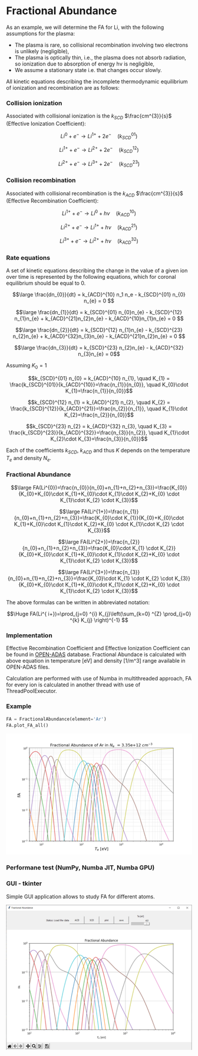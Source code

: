 # Fractional Abundance

As an example, we will determine the FA for Li, with the following assumptions for the plasma:
- The plasma is rare, so collisional recombination involving two electrons is
unlikely (negligible),
- The plasma is optically thin, i.e., the plasma does not absorb radiation, so ionization
due to absorption of energy hν is negligible,
- We assume a stationary state i.e. that changes occur slowly.

All kinetic equations describing the incomplete thermodynamic equilibrium of ionization and
recombination are as follows:

### Collision ionization
Associated with collisional ionization is the $k_{SCD}$ $\frac{cm^{3}}{s}$ (Effective Ionization Coefficient):

$$Li^{0} + e^{-} \rightarrow Li^{1+} + 2e^{-} \quad (k^{01}_{SCD})$$

$$Li^{1+} + e^{-} \rightarrow Li^{2+} + 2e^{-}  \quad (k^{12}_{SCD})$$

$$Li^{2+} + e^{-} \rightarrow Li^{3+} + 2e^{-}  \quad  (k^{23}_{SCD})$$


### Collision recombination
Associated with collisional recombination is the $k_{ACD}$ $\frac{cm^{3}}{s}$ (Effective Recombination Coefficient):

$$Li^{1+} + e^{-} \rightarrow Li^{0} + h\nu \quad (k^{10}_{ACD})$$

$$Li^{2+} + e^{-} \rightarrow Li^{1+} + h\nu  \quad (k^{21}_{ACD})$$

$$Li^{3+} + e^{-} \rightarrow Li^{2+} + h\nu  \quad  (k^{32}_{ACD})$$


### Rate equations

A set of kinetic equations describing the change in the value of a given ion over time is represented by the following equations, which for coronal equilibrium should be equal to 0.


$$\large  \frac{dn_{0}}{dt} = k_{ACD}^{10} n_1 n_e - k_{SCD}^{01} n_{0} n_{e} = 0 $$

$$\large  \frac{dn_{1}}{dt} = k_{SCD}^{01} n_{0}n_{e} - k_{SCD}^{12} n_{1}n_{e} + k_{ACD}^{21}n_{2}n_{e} - k_{ACD}^{10}n_{1}n_{e} = 0 $$

$$\large  \frac{dn_{2}}{dt} = k_{SCD}^{12} n_{1}n_{e} - k_{SCD}^{23} n_{2}n_{e} + k_{ACD}^{32}n_{3}n_{e} - k_{ACD}^{21}n_{2}n_{e} = 0 $$

$$\large \frac{dn_{3}}{dt} = k_{SCD}^{23} n_{2}n_{e} - k_{ACD}^{32} n_{3}n_{e} = 0$$

Assuming $K_{0}=1$

$$k_{SCD}^{01} n_{0} = k_{ACD}^{10} n_{1}, \quad K_{1} = \frac{k_{SCD}^{01}}{k_{ACD}^{10}}=\frac{n_{1}}{n_{0}}, \quad K_{0}\cdot K_{1}=\frac{n_{1}}{n_{0}}$$

$$k_{SCD}^{12} n_{1} = k_{ACD}^{21} n_{2}, \quad K_{2} = \frac{k_{SCD}^{12}}{k_{ACD}^{21}}=\frac{n_{2}}{n_{1}}, \quad K_{1}\cdot K_{2}=\frac{n_{2}}{n_{0}}$$

$$k_{SCD}^{23} n_{2} = k_{ACD}^{32} n_{3}, \quad K_{3} = \frac{k_{SCD}^{23}}{k_{ACD}^{32}}=\frac{n_{3}}{n_{2}}, \quad K_{1}\cdot K_{2}\cdot K_{3}=\frac{n_{3}}{n_{0}}$$

Each of the coefficients $k_{SCD}$, $k_{ACD}$ and thus $K$ depends on the temperature $T_{e}$ and density $N_{e}$.

### Fractional Abundance

$$\large FA(Li^{0})=\frac{n_{0}}{n_{0}+n_{1}+n_{2}+n_{3}}=\frac{K_{0}}{K_{0}+K_{0}\cdot K_{1}+K_{0}\cdot K_{1}\cdot K_{2}+K_{0} \cdot K_{1}\cdot K_{2} \cdot K_{3}}$$

$$\large FA(Li^{1+})=\frac{n_{1}}{n_{0}+n_{1}+n_{2}+n_{3}}=\frac{K_{0}\cdot K_{1}}{K_{0}+K_{0}\cdot K_{1}+K_{0}\cdot K_{1}\cdot K_{2}+K_{0} \cdot K_{1}\cdot K_{2} \cdot K_{3}}$$

$$\large FA(Li^{2+})=\frac{n_{2}}{n_{0}+n_{1}+n_{2}+n_{3}}=\frac{K_{0}\cdot K_{1} \cdot K_{2}}{K_{0}+K_{0}\cdot K_{1}+K_{0}\cdot K_{1}\cdot K_{2}+K_{0} \cdot K_{1}\cdot K_{2} \cdot K_{3}}$$

$$\large FA(Li^{3+})=\frac{n_{3}}{n_{0}+n_{1}+n_{2}+n_{3}}=\frac{K_{0}\cdot K_{1} \cdot K_{2} \cdot K_{3}}{K_{0}+K_{0}\cdot K_{1}+K_{0}\cdot K_{1}\cdot K_{2}+K_{0} \cdot K_{1}\cdot K_{2} \cdot K_{3}}$$

The above formulas can be written in abbreviated notation:

$$\Huge FA(Li^{ i+})=\prod_{j=0} ^{i} K_{j}\left(\sum_{k=0} ^{Z} \prod_{j=0} ^{k} K_{j} \right)^{-1} $$



### Implementation
Effective Recombination Coefficient and Effective Ionization Coefficient can be found in [OPEN-ADAS](https://open.adas.ac.uk/adf11?element=&acd=1&scd=1&year=&searching=1#searchbutton) database. Fractional Abundace is calculated with above equation in temperature [eV] and density [1/m^3] range available
in OPEN-ADAS files.

Calculation are performed with use of Numba in multithreaded approach, FA for every ion is calculated in another thread with use of ThreadPoolExecutor.
### Example  
```python
FA = FractionalAbundance(element='Ar')
FA.plot_FA_all()
```
![](images/FA_Ar_plot.png)
### Performane test (NumPy, Numba JIT, Numba GPU)  

### GUI - tkinter
Simple GUI application allows to study FA for different atoms.

![](images/plot.PNG)
